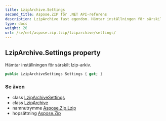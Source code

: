 ```yaml
---
title: LzipArchive.Settings
second_title: Aspose.ZIP för .NET API-referens
description: LzipArchive fast egendom. Hämtar inställningen för särskilt lziparkiv.
type: docs
weight: 20
url: /sv/net/aspose.zip.lzip/lziparchive/settings/
---
```

## LzipArchive.Settings property

Hämtar inställningen för särskilt lzip-arkiv.

```csharp
public LzipArchiveSettings Settings { get; }
```

### Se även

* class [LzipArchiveSettings](../../lziparchivesettings/)
* class [LzipArchive](../)
* namnutrymme [Aspose.Zip.Lzip](../../lziparchive/)
* hopsättning [Aspose.Zip](../../../)



